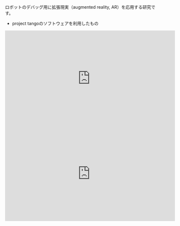 ロボットのデバッグ用に拡張現実（augmented reality, AR）を応用する研究です。
<ul>
 	<li>project tangoのソフトウェアを利用したもの</li>
</ul>
<iframe src="https://www.youtube.com/embed/C9WDgyOMOnE" width="560" height="315" frameborder="0" allowfullscreen="allowfullscreen"></iframe>

<iframe src="https://www.youtube.com/embed/CPMrsBE1d30" width="560" height="315" frameborder="0" allowfullscreen="allowfullscreen"></iframe>

&nbsp;
